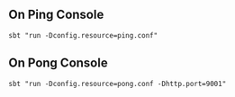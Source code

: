 
## On Ping Console
```$xslt
sbt "run -Dconfig.resource=ping.conf"
```

## On Pong Console
```$xslt
sbt "run -Dconfig.resource=pong.conf -Dhttp.port=9001"
```
